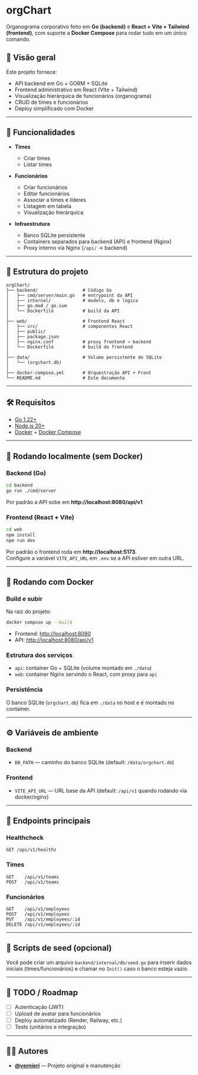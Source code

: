 # orgChart

Organograma corporativo feito em **Go (backend)** e **React + Vite + Tailwind (frontend)**, com suporte a **Docker Compose** para rodar tudo em um único comando.

## 📌 Visão geral

Este projeto fornece:
- API backend em Go + GORM + SQLite
- Frontend administrativo em React (Vite + Tailwind)
- Visualização hierárquica de funcionários (organograma)
- CRUD de times e funcionários
- Deploy simplificado com Docker

---

## 🚀 Funcionalidades

- **Times**
  - Criar times
  - Listar times

- **Funcionários**
  - Criar funcionários
  - Editar funcionários
  - Associar a times e líderes
  - Listagem em tabela
  - Visualização hierárquica

- **Infraestrutura**
  - Banco SQLite persistente
  - Containers separados para backend (API) e frontend (Nginx)
  - Proxy interno via Nginx (`/api/` → backend)

---

## 📂 Estrutura do projeto

```
orgChart/
├── backend/                 # Código Go
│   ├── cmd/server/main.go   # entrypoint da API
│   ├── internal/            # models, db e lógica
│   ├── go.mod / go.sum
│   └── Dockerfile           # build da API
│
├── web/                     # Frontend React
│   ├── src/                 # componentes React
│   ├── public/
│   ├── package.json
│   ├── nginx.conf           # proxy frontend → backend
│   └── Dockerfile           # build do frontend
│
├── data/                    # Volume persistente do SQLite
│   └── (orgchart.db)
│
├── docker-compose.yml       # Orquestração API + Front
└── README.md                # Este documento
```

---

## 🛠️ Requisitos

- [Go 1.22+](https://go.dev/dl/)
- [Node.js 20+](https://nodejs.org/)
- [Docker](https://www.docker.com/) + [Docker Compose](https://docs.docker.com/compose/)

---

## 🔧 Rodando localmente (sem Docker)

### Backend (Go)
```bash
cd backend
go run ./cmd/server
```

Por padrão a API sobe em **http://localhost:8080/api/v1**

### Frontend (React + Vite)
```bash
cd web
npm install
npm run dev
```

Por padrão o frontend roda em **http://localhost:5173**.  
Configure a variável `VITE_API_URL` em `.env` se a API estiver em outra URL.

---

## 🐳 Rodando com Docker

### Build e subir
Na raiz do projeto:
```bash
docker compose up --build
```

- Frontend: [http://localhost:8080](http://localhost:8080)
- API: [http://localhost:8080/api/v1](http://localhost:8080/api/v1)

### Estrutura dos serviços
- `api`: container Go + SQLite (volume montado em `./data`)
- `web`: container Nginx servindo o React, com proxy para `api`

### Persistência
O banco SQLite (`orgchart.db`) fica em `./data` no host e é montado no container.

---

## ⚙️ Variáveis de ambiente

### Backend
- `DB_PATH` — caminho do banco SQLite (default: `/data/orgchart.db`)

### Frontend
- `VITE_API_URL` — URL base da API (default: `/api/v1` quando rodando via docker/nginx)

---

## 🧩 Endpoints principais

### Healthcheck
```
GET /api/v1/healthz
```

### Times
```
GET    /api/v1/teams
POST   /api/v1/teams
```

### Funcionários
```
GET    /api/v1/employees
POST   /api/v1/employees
PUT    /api/v1/employees/:id
DELETE /api/v1/employees/:id
```

---

## 📖 Scripts de seed (opcional)

Você pode criar um arquivo `backend/internal/db/seed.go` para inserir dados iniciais (times/funcionários) e chamar no `Init()` caso o banco esteja vazio.

---

## 📌 TODO / Roadmap

- [ ] Autenticação (JWT)
- [ ] Upload de avatar para funcionários
- [ ] Deploy automatizado (Render, Railway, etc.)
- [ ] Tests (unitários e integração)

---

## 👨‍💻 Autores

- **[@vernieri](https://github.com/vernieri)** — Projeto original e manutenção
